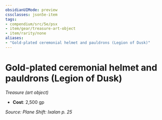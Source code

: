 ```yaml
---
obsidianUIMode: preview
cssclasses: json5e-item
tags:
- compendium/src/5e/psx
- item/gear/treasure-art-object
- item/rarity/none
aliases: 
- "Gold-plated ceremonial helmet and pauldrons (Legion of Dusk)"
---
```

# Gold-plated ceremonial helmet and pauldrons (Legion of Dusk)
*Treasure (art object)*  

- **Cost**: 2,500 gp

*Source: Plane Shift: Ixalan p. 25*